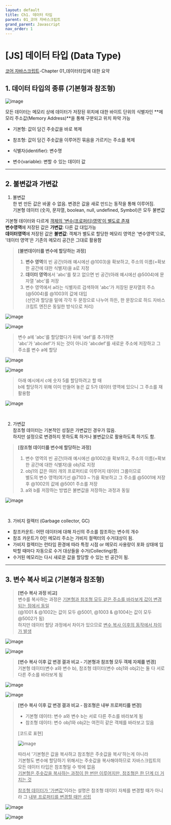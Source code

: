 ```yaml
---
layout: default
title: Ch1. 데이터 타입
parent: 01_코어 자바스크립트
grand_parent: Javascript
nav_order: 1
---
```


# [JS] 데이터 타입 (Data Type)  

[코어 자바스크립트](https://product.kyobobook.co.kr/detail/S000001766397)-Chapter 01_데이터타입에 대한 요약


## 1. 데이터 타입의 종류 (기본형과 참조형)  

![image](https://user-images.githubusercontent.com/44853626/232789732-716d3725-27fe-4594-b021-3a53031888ea.png)  

모든 데이터는 메모리 상에 데이터가 저장된 위치에 대한 바이트 단위의 식별자인 **메모리 주소값(Memory Address)**을 통해 구분되고 위치 파악 가능  


- 기본형: 값이 담긴 주솟값을 바로 복제  
- 참조형: 값이 담긴 주솟값을 이루어진 묶음을 가르키는 주소를 복제  


- 식별자(identifier): 변수명  
- 변수(variable): 변할 수 있는 데이터 값  

<hr/>

## 2. 불변값과 가변값  

1) 불변값  
한 번 만든 값은 바꿀 수 없음. 변경은 값을 새로 만드는 동작을 통해 이루어짐.  
기본형 데이터 (숫자, 문자열, boolean, null, undefined, Symbol)은 모두 불변값  

기본형 데이터와 다르게 <u>객체의 '변수(프로퍼티)영역'이 별도로 존재</u>  
**변수영역**에 저장된 값은 **가변값**: 다른 값 대입가능  
**데이터영역**에 저장된 값은 **불변값**: 객체가 별도로 할당한 메모리 영역은 '변수영역'으로, '데이터 영역'은 기존의 메모리 공간은 그대로 활용함  

<div class="code-example" markdown="1">

> **[불변데이터를 변수에 할당하는 과정]**  
> 1) **변수 영역**의 빈 공간(아래 예시에선 @1003)을 확보하고, 주소의 이름(=확보한 공간에 대한 식별자)을 a로 지정  
> 2) **데이터 영역**에서 'abc'를 찾고 없으면 빈 공간(아래 예시에선 @5004)에 문자열 'abc'를 저장  
> 3) 변수 영역에서 a라는 식별자르 검색하여 'abc'가 저장된 문자열의 주소(@5004)를 @1003의 값에 대입  
> (선언과 할당을 밑에 각각 두 문장으로 나누어 하든, 한 문장으로 하드 자바스크립트 엔진은 동일한 방식으로 처리)  

![image](https://user-images.githubusercontent.com/44853626/233761087-301f0a2a-f1c8-4380-a14e-d84750c95e10.png)  

![image](https://user-images.githubusercontent.com/44853626/233761267-fadbaa81-4477-4271-835d-7e7680131dca.png)  

> 변수 a에 'abc'를 할당했다가 뒤에 'def'를 추가하면  
> 'abc'가 'abcdef'가 되는 것이 아니라 'abcdef'를 새로운 주소에 저장하고 그 주소를 변수 a에 할당  

![image](https://user-images.githubusercontent.com/44853626/233761116-6e561cd2-92fc-4655-9df1-933f5b4fc1e1.png)  

![image](https://user-images.githubusercontent.com/44853626/233761135-dd307cd9-0fbc-49bd-a8d5-99f9ac6344f0.png)  

> 아래 예시에서 c에 숫자 5를 할당하려고 할 때  
> b에 할당하기 위해 이미 만들어 놓은 값 5가 데이터 영역에 있으니 그 주소를 재활용함  

![image](https://user-images.githubusercontent.com/44853626/233765670-49aed222-3427-42d9-a1e4-3771d817642c.png)  
</div>
<br/>

2) 가변값  
참조형 데이터는 기본적인 성질은 가변값인 경우가 많음.  
하지만 설정으로 변경하지 못하도록 하거나 불변값으로 활용하도록 하기도 함.  

<div class="code-example" markdown="1">

> **[참조형 데이터를 변수에 할당하는 과정]**  
> 1) 변수 영역의 빈 공간(아래 예시에선 @1002)을 확보하고, 주소의 이름(=확보한 공간에 대한 식별자)을 obj1로 지정  
> 2) obj1의 값은 여러 개의 프로퍼티로 이루어지 데이터 그룹이므로  
>    별도의 변수 영역(여기선 @7103 ~ ?)을 확보하고 그 주소를 @5001에 저장 후 @1002의 값에 @5001 주소를 저장  
> 3) a와 b를 저장하는 방법은 불변값을 저장하는 과정과 동일  

![image](https://user-images.githubusercontent.com/44853626/233093071-88820657-a6f6-4164-b854-ce89a4a40b01.png)  
</div>

<br/>

3) 가비지 컬렉터 (Garbage collector, GC)  
- 참조카운트: 어떤 데이터에 대해 자신의 주소를 참조하는 변수의 개수  
- 참조 카운트가 0인 메모리 주소는 가비지 컬렉터의 수거대상이 됨.  
- 가비지 컬렉터는 런타임 환경에 따라 특정 시점 or 메모리 사용량이 포화 상태에 임박할 때마다 자동으로 수거 대상들을 수거(Collecting)함.  
- 수거된 메모리는 다시 새로운 값을 할당할 수 있는 빈 공간이 됨.  

<hr/>

## 3. 변수 복사 비교 (기본형과 참조형)  

> **[변수 복사 과정 비교]**  
> 변수를 복사하는 과정은 <u>기본형과 참조형 모두 같은 주소를 바라보게 값이 변경 되는 점에서 동일</u>  
> (@1001 & @1002는 값이 모두 @5001, @1003 & @1004는 값이 모두 @5002가 됨)  
> 하지만 데이터 할당 과정에서 차이가 있으므로 <u>변수 복사 이후의 동작에서 차이가 발생</u>  

![image](https://user-images.githubusercontent.com/44853626/234009043-8b5a78d6-f81d-4c7a-bdff-3e73e3781129.png)  

![image](https://user-images.githubusercontent.com/44853626/234009166-d4cf12dd-4d91-423e-a53c-90d6d396fe66.png)  


> **[변수 복사 이후 값 변경 결과 비교 - 기본형과 참조형 모두 객체 자체를 변경]**  
> 기본형 데이터(변수 a와 변수 b), 참조형 데이터(변수 obj1와 obj2)는 둘 다 서로 다른 주소를 바라보게 됨  

![image](https://user-images.githubusercontent.com/44853626/234017644-9951ac7a-9543-4e07-a4ce-57b8a97d96b6.png)  

![image](https://user-images.githubusercontent.com/44853626/234018168-3bbac765-3dc2-4acb-be26-b9b88b07dafb.png)  


> **[변수 복사 이후 값 변경 결과 비교 - 참조형은 내부 프로퍼티를 변경]**  
> - 기본형 데이터: 변수 a와 변수 b는 서로 다른 주소를 바라보게 됨  
> - 참조형 데이터: 변수 obj1와 obj2는 여전히 같은 객체를 바라보고 있음  
>   
> [코드로 표현]  
> 
> ![image](https://user-images.githubusercontent.com/44853626/234013158-2f247b6b-ad3d-423c-bbcd-cdf0d7ebcbe7.png)  
>  
> 따라서 '기본형은 값을 복사하고 참조형은 주솟값을 복사'하는게 아니라  
> 기본형도 변수에 할당하기 위해서는 주솟값을 복사해야하므로 자바스크립트의 모든 데이터 타입은 참조형일 수 밖에 없음  
> <u>기본형은 주솟값을 복사하는 과정이 한 번만 이루어지만, 참조형은 한 단계 더 거치는 것</u>  
>  
> <u>참조형 데이터가 '가변값'</u>이라는 설명은 참조형 데이터 자체를 변경할 때가 아니라 그 <u>내부 프로퍼티를 변경할 때만 성립</u>  

![image](https://user-images.githubusercontent.com/44853626/234012237-68b647e1-26ef-4b6c-817f-42c349ec765e.png)  

![image](https://user-images.githubusercontent.com/44853626/234013739-437a697b-a6eb-49b7-9a2d-e01264f9eb42.png)  


